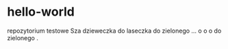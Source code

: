 # hello-world
repozytorium testowe
Sza dzieweczka do laseczka do zielonego ... o o o 
do zielonego .

